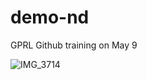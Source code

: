 # demo-nd
GPRL Github training on May 9

![IMG_3714](https://github.com/erinntalo/demo-nd/assets/92891596/598f313f-e812-4f6b-a31f-be82ed1b85a8)
